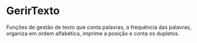 # GerirTexto
Funções de gestão de texto que conta palavras, a frequência das palavras, organiza em ordem alfabética, imprime a posição e conta os dupletos.
